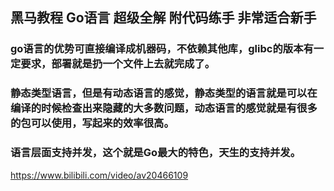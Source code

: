 ## 黑马教程 Go语言 超级全解 附代码练手 非常适合新手
### go语言的优势可直接编译成机器码，不依赖其他库，glibc的版本有一定要求，部署就是扔一个文件上去就完成了。
### 静态类型语言，但是有动态语言的感觉，静态类型的语言就是可以在编译的时候检查出来隐藏的大多数问题，动态语言的感觉就是有很多的包可以使用，写起来的效率很高。
### 语言层面支持并发，这个就是Go最大的特色，天生的支持并发。

https://www.bilibili.com/video/av20466109
